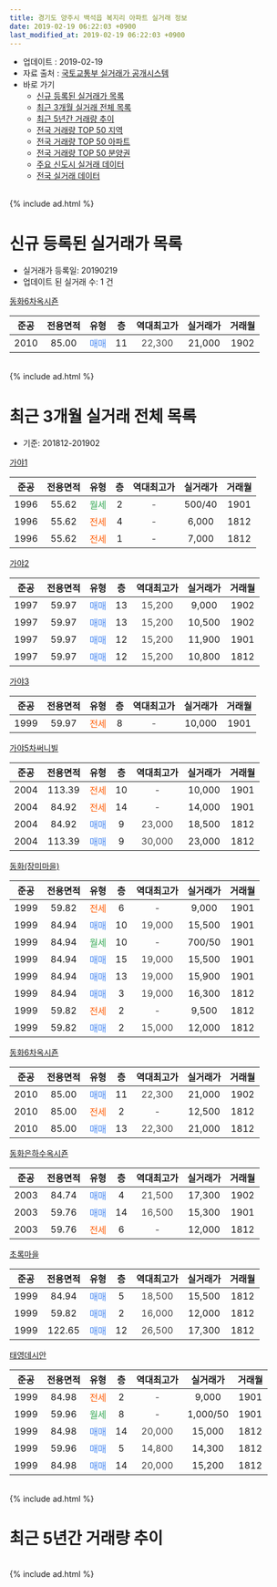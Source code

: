 ```yaml
---
title: 경기도 양주시 백석읍 복지리 아파트 실거래 정보
date: 2019-02-19 06:22:03 +0900
last_modified_at: 2019-02-19 06:22:03 +0900
---
```


* 업데이트 : 2019-02-19
* 자료 출처 : [국토교통부 실거래가 공개시스템](http://rt.molit.go.kr)
* 바로 가기
    * [신규 등록된 실거래가 목록](#신규-등록된-실거래가-목록)
    * [최근 3개월 실거래 전체 목록](#최근-3개월-실거래-전체-목록)
    * [최근 5년간 거래량 추이](#최근-5년간-거래량-추이)
    * [전국 거래량 TOP 50 지역](https://ayogom.github.io/apt-trade-info/최근-3개월-전국에서-가장-거래가-많이-발생한-지역)
    * [전국 거래량 TOP 50 아파트](https://ayogom.github.io/apt-trade-info/최근-3개월-전국에서-가장-거래가-많이-발생한-아파트)
    * [전국 거래량 TOP 50 분양권](https://ayogom.github.io/apt-trade-info/최근-3개월-전국에서-가장-거래가-많이-발생한-분양권)
    * [주요 신도시 실거래 데이터](https://ayogom.github.io/apt-trade-info/주요-신도시)
    * [전국 실거래 데이터](https://ayogom.github.io/apt-trade-info/전국)
<br>
{% include ad.html %}
<br>

# 신규 등록된 실거래가 목록
* 실거래가 등록일: 20190219
* 업데이트 된 실거래 수: 1 건


[동화6차옥시죤](https://search.naver.com/search.naver?query=%EA%B2%BD%EA%B8%B0%EB%8F%84+%EC%96%91%EC%A3%BC%EC%8B%9C+%EB%B0%B1%EC%84%9D%EC%9D%8D+%EB%B3%B5%EC%A7%80%EB%A6%AC+%EB%8F%99%ED%99%946%EC%B0%A8%EC%98%A5%EC%8B%9C%EC%A3%A4)

|준공|전용면적|유형|층|역대최고가|실거래가|거래월|
|:---:|:---:|:---:|:---:|:---:|:---:|:---:|
|2010|85.00|<span style="color:#4285f3">매매</span>|11|<span style="color:#444444">22,300</span>|21,000|1902|


<br>
{% include ad.html %}
<br>

# 최근 3개월 실거래 전체 목록
* 기준: 201812-201902


[가야1](https://search.naver.com/search.naver?query=%EA%B2%BD%EA%B8%B0%EB%8F%84+%EC%96%91%EC%A3%BC%EC%8B%9C+%EB%B0%B1%EC%84%9D%EC%9D%8D+%EB%B3%B5%EC%A7%80%EB%A6%AC+%EA%B0%80%EC%95%BC1)

|준공|전용면적|유형|층|역대최고가|실거래가|거래월|
|:---:|:---:|:---:|:---:|:---:|:---:|:---:|
|1996|55.62|<span style="color:#34a853">월세</span>|2|<span style="color:#444444">-</span>|500/40|1901|
|1996|55.62|<span style="color:#ff5a00">전세</span>|4|<span style="color:#444444">-</span>|6,000|1812|
|1996|55.62|<span style="color:#ff5a00">전세</span>|1|<span style="color:#444444">-</span>|7,000|1812|

[가야2](https://search.naver.com/search.naver?query=%EA%B2%BD%EA%B8%B0%EB%8F%84+%EC%96%91%EC%A3%BC%EC%8B%9C+%EB%B0%B1%EC%84%9D%EC%9D%8D+%EB%B3%B5%EC%A7%80%EB%A6%AC+%EA%B0%80%EC%95%BC2)

|준공|전용면적|유형|층|역대최고가|실거래가|거래월|
|:---:|:---:|:---:|:---:|:---:|:---:|:---:|
|1997|59.97|<span style="color:#4285f3">매매</span>|13|<span style="color:#444444">15,200</span>|9,000|1902|
|1997|59.97|<span style="color:#4285f3">매매</span>|13|<span style="color:#444444">15,200</span>|10,500|1902|
|1997|59.97|<span style="color:#4285f3">매매</span>|12|<span style="color:#444444">15,200</span>|11,900|1901|
|1997|59.97|<span style="color:#4285f3">매매</span>|12|<span style="color:#444444">15,200</span>|10,800|1812|

[가야3](https://search.naver.com/search.naver?query=%EA%B2%BD%EA%B8%B0%EB%8F%84+%EC%96%91%EC%A3%BC%EC%8B%9C+%EB%B0%B1%EC%84%9D%EC%9D%8D+%EB%B3%B5%EC%A7%80%EB%A6%AC+%EA%B0%80%EC%95%BC3)

|준공|전용면적|유형|층|역대최고가|실거래가|거래월|
|:---:|:---:|:---:|:---:|:---:|:---:|:---:|
|1999|59.97|<span style="color:#ff5a00">전세</span>|8|<span style="color:#444444">-</span>|10,000|1901|

[가야5차써니빌](https://search.naver.com/search.naver?query=%EA%B2%BD%EA%B8%B0%EB%8F%84+%EC%96%91%EC%A3%BC%EC%8B%9C+%EB%B0%B1%EC%84%9D%EC%9D%8D+%EB%B3%B5%EC%A7%80%EB%A6%AC+%EA%B0%80%EC%95%BC5%EC%B0%A8%EC%8D%A8%EB%8B%88%EB%B9%8C)

|준공|전용면적|유형|층|역대최고가|실거래가|거래월|
|:---:|:---:|:---:|:---:|:---:|:---:|:---:|
|2004|113.39|<span style="color:#ff5a00">전세</span>|10|<span style="color:#444444">-</span>|10,000|1901|
|2004|84.92|<span style="color:#ff5a00">전세</span>|14|<span style="color:#444444">-</span>|14,000|1901|
|2004|84.92|<span style="color:#4285f3">매매</span>|9|<span style="color:#444444">23,000</span>|18,500|1812|
|2004|113.39|<span style="color:#4285f3">매매</span>|9|<span style="color:#444444">30,000</span>|23,000|1812|

[동화(장미마을)](https://search.naver.com/search.naver?query=%EA%B2%BD%EA%B8%B0%EB%8F%84+%EC%96%91%EC%A3%BC%EC%8B%9C+%EB%B0%B1%EC%84%9D%EC%9D%8D+%EB%B3%B5%EC%A7%80%EB%A6%AC+%EB%8F%99%ED%99%94%28%EC%9E%A5%EB%AF%B8%EB%A7%88%EC%9D%84%29)

|준공|전용면적|유형|층|역대최고가|실거래가|거래월|
|:---:|:---:|:---:|:---:|:---:|:---:|:---:|
|1999|59.82|<span style="color:#ff5a00">전세</span>|6|<span style="color:#444444">-</span>|9,000|1901|
|1999|84.94|<span style="color:#4285f3">매매</span>|10|<span style="color:#444444">19,000</span>|15,500|1901|
|1999|84.94|<span style="color:#34a853">월세</span>|10|<span style="color:#444444">-</span>|700/50|1901|
|1999|84.94|<span style="color:#4285f3">매매</span>|15|<span style="color:#444444">19,000</span>|15,500|1901|
|1999|84.94|<span style="color:#4285f3">매매</span>|13|<span style="color:#444444">19,000</span>|15,900|1901|
|1999|84.94|<span style="color:#4285f3">매매</span>|3|<span style="color:#444444">19,000</span>|16,300|1812|
|1999|59.82|<span style="color:#ff5a00">전세</span>|2|<span style="color:#444444">-</span>|9,500|1812|
|1999|59.82|<span style="color:#4285f3">매매</span>|2|<span style="color:#444444">15,000</span>|12,000|1812|

[동화6차옥시죤](https://search.naver.com/search.naver?query=%EA%B2%BD%EA%B8%B0%EB%8F%84+%EC%96%91%EC%A3%BC%EC%8B%9C+%EB%B0%B1%EC%84%9D%EC%9D%8D+%EB%B3%B5%EC%A7%80%EB%A6%AC+%EB%8F%99%ED%99%946%EC%B0%A8%EC%98%A5%EC%8B%9C%EC%A3%A4)

|준공|전용면적|유형|층|역대최고가|실거래가|거래월|
|:---:|:---:|:---:|:---:|:---:|:---:|:---:|
|2010|85.00|<span style="color:#4285f3">매매</span>|11|<span style="color:#444444">22,300</span>|21,000|1902|
|2010|85.00|<span style="color:#ff5a00">전세</span>|2|<span style="color:#444444">-</span>|12,500|1812|
|2010|85.00|<span style="color:#4285f3">매매</span>|13|<span style="color:#444444">22,300</span>|21,000|1812|

[동화은하수옥시죤](https://search.naver.com/search.naver?query=%EA%B2%BD%EA%B8%B0%EB%8F%84+%EC%96%91%EC%A3%BC%EC%8B%9C+%EB%B0%B1%EC%84%9D%EC%9D%8D+%EB%B3%B5%EC%A7%80%EB%A6%AC+%EB%8F%99%ED%99%94%EC%9D%80%ED%95%98%EC%88%98%EC%98%A5%EC%8B%9C%EC%A3%A4)

|준공|전용면적|유형|층|역대최고가|실거래가|거래월|
|:---:|:---:|:---:|:---:|:---:|:---:|:---:|
|2003|84.74|<span style="color:#4285f3">매매</span>|4|<span style="color:#444444">21,500</span>|17,300|1902|
|2003|59.76|<span style="color:#4285f3">매매</span>|14|<span style="color:#444444">16,500</span>|15,300|1901|
|2003|59.76|<span style="color:#ff5a00">전세</span>|6|<span style="color:#444444">-</span>|12,000|1812|

[초록마을](https://search.naver.com/search.naver?query=%EA%B2%BD%EA%B8%B0%EB%8F%84+%EC%96%91%EC%A3%BC%EC%8B%9C+%EB%B0%B1%EC%84%9D%EC%9D%8D+%EB%B3%B5%EC%A7%80%EB%A6%AC+%EC%B4%88%EB%A1%9D%EB%A7%88%EC%9D%84)

|준공|전용면적|유형|층|역대최고가|실거래가|거래월|
|:---:|:---:|:---:|:---:|:---:|:---:|:---:|
|1999|84.94|<span style="color:#4285f3">매매</span>|5|<span style="color:#444444">18,500</span>|15,500|1812|
|1999|59.82|<span style="color:#4285f3">매매</span>|2|<span style="color:#444444">16,000</span>|12,000|1812|
|1999|122.65|<span style="color:#4285f3">매매</span>|12|<span style="color:#444444">26,500</span>|17,300|1812|

[태영데시안](https://search.naver.com/search.naver?query=%EA%B2%BD%EA%B8%B0%EB%8F%84+%EC%96%91%EC%A3%BC%EC%8B%9C+%EB%B0%B1%EC%84%9D%EC%9D%8D+%EB%B3%B5%EC%A7%80%EB%A6%AC+%ED%83%9C%EC%98%81%EB%8D%B0%EC%8B%9C%EC%95%88)

|준공|전용면적|유형|층|역대최고가|실거래가|거래월|
|:---:|:---:|:---:|:---:|:---:|:---:|:---:|
|1999|84.98|<span style="color:#ff5a00">전세</span>|2|<span style="color:#444444">-</span>|9,000|1901|
|1999|59.96|<span style="color:#34a853">월세</span>|8|<span style="color:#444444">-</span>|1,000/50|1901|
|1999|84.98|<span style="color:#4285f3">매매</span>|14|<span style="color:#444444">20,000</span>|15,000|1812|
|1999|59.96|<span style="color:#4285f3">매매</span>|5|<span style="color:#444444">14,800</span>|14,300|1812|
|1999|84.98|<span style="color:#4285f3">매매</span>|14|<span style="color:#444444">20,000</span>|15,200|1812|


<br>
{% include ad.html %}
<br>

# 최근 5년간 거래량 추이


<div style="width:100%;">
    <canvas id="deal_progress" height="200"></canvas>
</div>

<script>
new Chart(document.getElementById("deal_progress"), {
    type: 'line',
    data: {
        labels: ['201402','201403','201404','201405','201406','201407','201408','201409','201410','201411','201412','201501','201502','201503','201504','201505','201506','201507','201508','201509','201510','201511','201512','201601','201602','201603','201604','201605','201606','201607','201608','201609','201610','201611','201612','201701','201702','201703','201704','201705','201706','201707','201708','201709','201710','201711','201712','201801','201802','201803','201804','201805','201806','201807','201808','201809','201810','201811','201812','201901','201902'],
        datasets: [{
            label: '매매',
            pointRadius: 1,
            data: [11, 17, 8, 17, 7, 14, 23, 24, 16, 14, 18, 17, 17, 24, 30, 16, 28, 30, 21, 18, 44, 19, 15, 17, 20, 36, 21, 29, 21, 24, 30, 24, 20, 13, 8, 11, 15, 22, 15, 26, 13, 10, 14, 11, 10, 16, 9, 7, 11, 17, 18, 11, 7, 10, 4, 15, 10, 12, 12, 5, 4],
            borderColor: "rgba(255, 201, 14, 1)",
            backgroundColor: "rgba(255, 201, 14, 0.5)",
            fill: false,
            lineTension: 0
        },{
            label: '전월세',
            pointRadius: 1,
            data: [18, 23, 22, 16, 17, 17, 18, 12, 19, 12, 14, 13, 11, 14, 10, 19, 15, 17, 14, 13, 14, 12, 8, 14, 15, 20, 17, 10, 12, 8, 13, 8, 6, 9, 7, 7, 8, 12, 9, 12, 11, 6, 10, 10, 5, 12, 9, 8, 6, 13, 10, 4, 3, 3, 4, 6, 10, 6, 5, 8, 0],
            borderColor: "rgba(0, 141, 185, 1)",
            backgroundColor: "rgba(0, 141, 185, 0.5)",
            fill: false,
            lineTension: 0
        }
        ]
    },
    options: {
        responsive: true,
        title: {
            display: false
        },
        tooltips: {
            mode: 'index',
            intersect: false
        },
        hover: {
            mode: 'nearest',
            intersect: true
        },
        scales: {
            xAxes: [{
                display: true,
                scaleLabel: {
                    display: true,
                    labelString: '년/월'
                }
            }],
            yAxes: [{
                display: true,
                ticks: {
                    suggestedMin: 0,
                },
                scaleLabel: {
                    display: true,
                    labelString: '실거래 수'
                }
            }]
        }
    }
});

</script>


<br>
{% include ad.html %}
<br>

